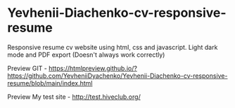 # Yevhenii-Diachenko-cv-responsive-resume
Responsive resume cv website using html, css and javascript. Light dark mode and PDF export (Doesn't always work correctly)

Preview GIT - https://htmlpreview.github.io/?https://github.com/YevheniiDyachenko/Yevhenii-Diachenko-cv-responsive-resume/blob/main/index.html

Preview My test site - http://test.hiveclub.org/ 
